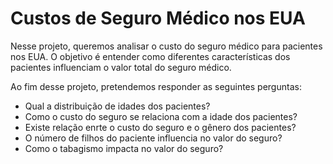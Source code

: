 # Custos de Seguro Médico nos EUA

Nesse projeto, queremos analisar o custo do seguro médico para pacientes nos EUA. O objetivo é entender como diferentes características dos pacientes influenciam o valor total do seguro médico.

Ao fim desse projeto, pretendemos responder as seguintes perguntas:

 - Qual a distribuição de idades dos pacientes?
 - Como o custo do seguro se relaciona com a idade dos pacientes?
 - Existe relação enrte o custo do seguro e o gênero dos pacientes?
 - O número de filhos do paciente influencia no valor do seguro?
 - Como o tabagismo impacta no valor do seguro?
